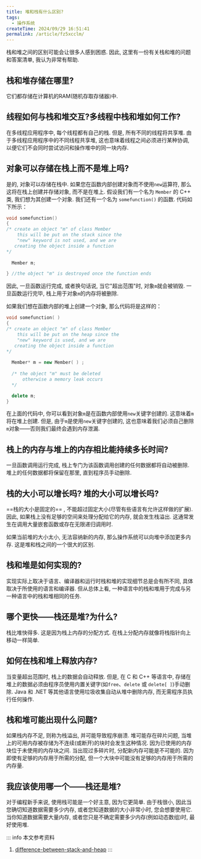 ```yaml
---
title: 堆和栈有什么区别?
tags:
  - 操作系统
createTime: 2024/09/29 16:51:41
permalink: /article/fz5xcclm/
---
```

栈和堆之间的区别可能会让很多人感到困惑. 因此, 这里有一份有关栈和堆的问题和答案清单, 我认为非常有帮助. 
<!-- more -->

## 栈和堆存储在哪里?
它们都存储在计算机的RAM(随机存取存储器)中.

## 线程如何与栈和堆交互?多线程中栈和堆如何工作?
在多线程应用程序中, 每个线程都有自己的栈. 但是, 所有不同的线程将共享堆. 由于多线程应用程序中的不同线程共享堆, 这也意味着线程之间必须进行某种协调, 以便它们不会同时尝试访问和操作堆中的同一块内存. 

## 对象可以存储在栈上而不是堆上吗?
是的, 对象可以存储在栈中. 如果您在函数内部创建对象而不使用`new`运算符, 那么这将在栈上创建并存储对象, 而不是在堆上. 假设我们有一个名为 `Member` 的 C++ 类, 我们想为其创建一个对象. 我们还有一个名为 `somefunction()` 的函数. 代码如下所示：


```c++
void somefunction()
{
/* create an object "m" of class Member
    this will be put on the stack since the 
    "new" keyword is not used, and we are 
   creating the object inside a function
*/
  
  Member m;

} //the object "m" is destroyed once the function ends
```

因此, 一旦函数运行完成, 或者换句话说, 当它"超出范围"时, 对象`m`就会被销毁. 一旦函数运行完毕, 栈上用于对象`m`的内存将被删除. 

如果我们想在函数内部的堆上创建一个对象, 那么代码将是这样的：
```c++
void somefunction( )
{
/* create an object "m" of class Member
    this will be put on the heap since the 
    "new" keyword is used, and we are 
   creating the object inside a function
*/
  
  Member* m = new Member( ) ;
  
  /* the object "m" must be deleted
      otherwise a memory leak occurs
  */

  delete m; 
} 

```

在上面的代码中, 你可以看到对象`m`是在函数内部使用`new`关键字创建的. 这意味着`m`将在堆上创建. 但是, 由于`m`是使用`new`关键字创建的, 这也意味着我们必须自己删除`m`对象——否则我们最终会遇到内存泄漏. 

## 栈上的内存与堆上的内存相比能持续多长时间?
一旦函数调用运行完成, 栈上专门为该函数调用创建的任何数据都将自动被删除. 堆上的任何数据都将保留在那里, 直到程序员手动删除. 

## 栈的大小可以增长吗? 堆的大小可以增长吗?
==栈的大小是固定的== , 不能超过固定大小(尽管有些语言有允许这样做的扩展). 因此, 如果栈上没有足够的空间来处理分配给它的内存, 就会发生栈溢出. 这通常发生在调用大量嵌套函数或存在无限递归调用时. 

如果当前堆的大小太小, 无法容纳新的内存, 那么操作系统可以向堆中添加更多内存. 这是堆和栈之间的一个很大的区别. 

## 栈和堆是如何实现的?
实现实际上取决于语言、编译器和运行时栈和堆的实现细节总是会有所不同, 具体取决于所使用的语言和编译器. 但从总体上看, 一种语言中的栈和堆用于完成与另一种语言中的栈和堆相同的任务. 

## 哪个更快——栈还是堆?为什么?
栈比堆快得多. 这是因为栈上内存的分配方式. 在栈上分配内存就像将栈指针向上移动一样简单. 

## 如何在栈和堆上释放内存?
当变量超出范围时, 栈上的数据会自动释放. 但是, 在 C 和 C++ 等语言中, 存储在堆上的数据必须由程序员使用内置关键字(如`free`、`delete` 或 `delete[ ]`)手动删除. Java 和 .NET 等其他语言使用垃圾收集自动从堆中删除内存, 而无需程序员执行任何操作. 

## 栈和堆可能出现什么问题?
如果栈内存不足, 则称为栈溢出, 并可能导致程序崩溃. 堆可能存在碎片问题, 当堆上的可用内存被存储为不连续(或断开)的块时会发生这种情况. 因为已使用的内存块位于未使用的内存块之间. 当出现过多碎片时, 分配新内存可能是不可能的. 因为即使有足够的内存用于所需的分配, 但一个大块中可能没有足够的内存用于所需的内存量. 

## 我应该使用哪一个——栈还是堆?
对于编程新手来说, 使用栈可能是一个好主意, 因为它更简单. 
由于栈很小, 因此当您确切知道数据需要多少内存, 或者您知道数据的大小非常小时, 您会想要使用它. 当你知道数据需要大量内存, 或者您只是不确定需要多少内存(例如动态数组)时, 最好使用堆. 

::: info 本文参考资料
1. [difference-between-stack-and-heap](https://www.programmerinterview.com/data-structures/difference-between-stack-and-heap/)
:::